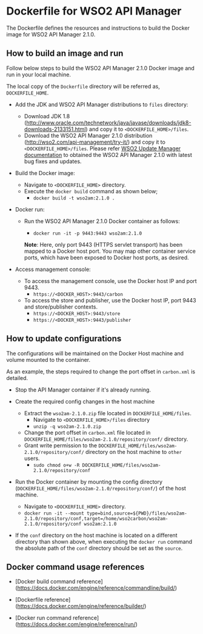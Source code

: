 # Dockerfile for WSO2 API Manager #

The Dockerfile defines the resources and instructions to build the Docker image for WSO2 API Manager 2.1.0.

## How to build an image and run

 Follow below steps to build the WSO2 API Manager 2.1.0 Docker image and run in your local machine.
 
 The local copy of the `Dockerfile` directory will be referred as, `DOCKERFILE_HOME`.
 
 * Add the JDK and WSO2 API Manager distributions to `files` directory:
     - Download JDK 1.8 (http://www.oracle.com/technetwork/java/javase/downloads/jdk8-downloads-2133151.html) and copy it to `<DOCKERFILE_HOME>/files`.
     - Download the WSO2 API Manager 2.1.0 distribution (http://wso2.com/api-management/try-it/) and copy it to `<DOCKERFILE_HOME>/files`.
     Please refer [WSO2 Update Manager documentation](https://docs.wso2.com/display/ADMIN44x/Updating+WSO2+Products) to obtained the WSO2 API Manager 2.1.0
   with latest bug fixes and updates.
 
 * Build the Docker image:
     - Navigate to `<DOCKERFILE_HOME>` directory.
     - Execute the `docker build` command as shown below;
         + `docker build -t wso2am:2.1.0 .`
 
 * Docker run:
     - Run the WSO2 API Manager 2.1.0 Docker container as follows:
         + `docker run -it -p 9443:9443 wso2am:2.1.0`
         
       **Note**: Here, only port 9443 (HTTPS servlet transport) has been mapped to a Docker host port.
       You may map other container service ports, which have been exposed to Docker host ports, as desired.
 
 * Access management console:
     -  To access the management console, use the Docker host IP and port 9443.
         + `https://<DOCKER_HOST>:9443/carbon`
     -  To access the store and publisher, use the Docker host IP, port 9443 and store/publisher contexts.
         + `https://<DOCKER_HOST>:9443/store`
         + `https://<DOCKER_HOST>:9443/publisher`

## How to update configurations

The configurations will be maintained on the Docker Host machine and volume mounted to the container.

As an example, the steps required to change the port offset in `carbon.xml` is detailed.

* Stop the API Manager container if it's already running.

* Create the required config changes in the host machine
    - Extract the `wso2am-2.1.0.zip` file located in `DOCKERFILE_HOME/files`.
        + Navigate to `<DOCKERFILE_HOME>/files` directory
        + `unzip -q wso2am-2.1.0.zip`
    - Change the port offset in `carbon.xml` file located in `DOCKERFILE_HOME/files/wso2am-2.1.0/repository/conf/` directory.
    - Grant write permission to the `DOCKERFILE_HOME/files/wso2am-2.1.0/repository/conf/` directory on the host machine to `other` users.
        + `sudo chmod o+w -R DOCKERFILE_HOME/files/wso2am-2.1.0/repository/conf`

* Run the Docker container by mounting the config directory (`DOCKERFILE_HOME/files/wso2am-2.1.0/repository/conf/`) of the host machine.
    - Navigate to `<DOCKERFILE_HOME>` directory.
    - `docker run -it --mount type=bind,source=${PWD}/files/wso2am-2.1.0/repository/conf,target=/home/wso2carbon/wso2am-2.1.0/repository/conf wso2am:2.1.0`

* If the `conf` directory on the host machine is located on a different directory than shown above, when executing the `docker run`
command the absolute path of the `conf` directory should be set as the `source`.

## Docker command usage references

* [Docker build command reference] (https://docs.docker.com/engine/reference/commandline/build/)

* [Dockerfile reference] (https://docs.docker.com/engine/reference/builder/)

* [Docker run command reference] (https://docs.docker.com/engine/reference/run/)
